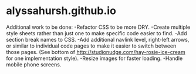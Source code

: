# alyssahursh.github.io

Additional work to be done:
-Refactor CSS to be more DRY.
-Create multiple style sheets rather than just one to make specific code easier to find.
-Add section break names to CSS.
-Add additional navlink level, right-left arrows, or similar to individual code pages to make it easier to switch between those pages. (See bottom of http://studionudge.com/hay-rosie-ice-cream for one implementation style).
-Resize images for faster loading.
-Handle mobile phone screens.

